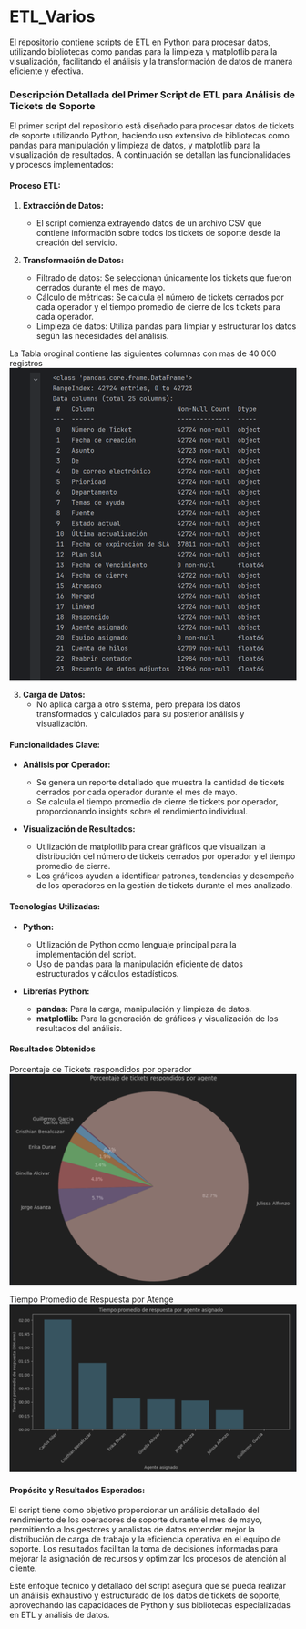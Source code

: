# ETL_Varios
El repositorio contiene scripts de ETL en Python para procesar datos, utilizando bibliotecas como pandas para la limpieza y matplotlib para la visualización, facilitando el análisis y la transformación de datos de manera eficiente y efectiva.

### Descripción Detallada del Primer Script de ETL para Análisis de Tickets de Soporte

El primer script del repositorio está diseñado para procesar datos de tickets de soporte utilizando Python, haciendo uso extensivo de bibliotecas como pandas para manipulación y limpieza de datos, y matplotlib para la visualización de resultados. A continuación se detallan las funcionalidades y procesos implementados:

#### Proceso ETL:

1. **Extracción de Datos:**
   - El script comienza extrayendo datos de un archivo CSV que contiene información sobre todos los tickets de soporte desde la creación del servicio.

2. **Transformación de Datos:**
   - Filtrado de datos: Se seleccionan únicamente los tickets que fueron cerrados durante el mes de mayo.
   - Cálculo de métricas: Se calcula el número de tickets cerrados por cada operador y el tiempo promedio de cierre de los tickets para cada operador.
   - Limpieza de datos: Utiliza pandas para limpiar y estructurar los datos según las necesidades del análisis.
  
La Tabla oroginal contiene las siguientes columnas con mas de 40 000 registros
![Datos Originales](Graphs/Datos_Originales.png)

3. **Carga de Datos:**
   - No aplica carga a otro sistema, pero prepara los datos transformados y calculados para su posterior análisis y visualización.

#### Funcionalidades Clave:

- **Análisis por Operador:**
  - Se genera un reporte detallado que muestra la cantidad de tickets cerrados por cada operador durante el mes de mayo.
  - Se calcula el tiempo promedio de cierre de tickets por operador, proporcionando insights sobre el rendimiento individual.

- **Visualización de Resultados:**
  - Utilización de matplotlib para crear gráficos que visualizan la distribución del número de tickets cerrados por operador y el tiempo promedio de cierre.
  - Los gráficos ayudan a identificar patrones, tendencias y desempeño de los operadores en la gestión de tickets durante el mes analizado.

#### Tecnologías Utilizadas:

- **Python:**
  - Utilización de Python como lenguaje principal para la implementación del script.
  - Uso de pandas para la manipulación eficiente de datos estructurados y cálculos estadísticos.

- **Librerías Python:**
  - **pandas:** Para la carga, manipulación y limpieza de datos.
  - **matplotlib:** Para la generación de gráficos y visualización de los resultados del análisis.
#### Resultados Obtenidos

Porcentaje de Tickets respondidos por operador
![Porcentaje de Tickets respondidos por operador](Graphs/Graph_report_image.png)

Tiempo Promedio de Respuesta por Atenge
![Tiempo Promedio de Respuesta por Atenge](Graphs/Tabla_report_image.png)

#### Propósito y Resultados Esperados:

El script tiene como objetivo proporcionar un análisis detallado del rendimiento de los operadores de soporte durante el mes de mayo, permitiendo a los gestores y analistas de datos entender mejor la distribución de carga de trabajo y la eficiencia operativa en el equipo de soporte. Los resultados facilitan la toma de decisiones informadas para mejorar la asignación de recursos y optimizar los procesos de atención al cliente.

Este enfoque técnico y detallado del script asegura que se pueda realizar un análisis exhaustivo y estructurado de los datos de tickets de soporte, aprovechando las capacidades de Python y sus bibliotecas especializadas en ETL y análisis de datos.
